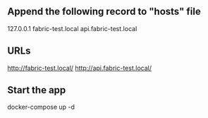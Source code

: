 
## Append the following record to "hosts" file
127.0.0.1       fabric-test.local api.fabric-test.local

## URLs
http://fabric-test.local/
http://api.fabric-test.local/

## Start the app
docker-compose up -d
